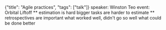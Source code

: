{"title": "Agile practices", "tags": ["talk"]}
speaker: Winston Teo
event: Orbital Liftoff
** estimation is hard
bigger tasks are harder to estimate
** retrospectives are important
what worked well, didn't go so well
what could be done better
